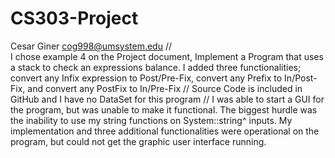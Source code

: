  # CS303-Project
Cesar Giner
cog998@umsystem.edu
//  
   I chose example 4 on the Project document, Implement a Program that uses a stack to check an expressions balance. I added three functionalities; convert any Infix expression to Post/Pre-Fix, convert any Prefix to In/Post-Fix, and convert any PostFix to In/Pre-Fix    //   Source Code is included in GitHub and I have no DataSet for this program   // I was able to start a GUI for the program, but was unable to make it functional. The biggest hurdle was the inability to use my string functions on System::string^ inputs. My implementation and three additional functionalities were operational on the program, but could not get the graphic user interface running.
